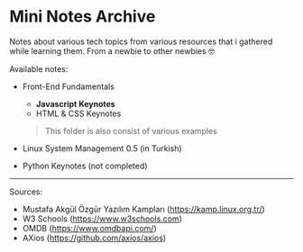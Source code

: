 # Mini Notes Archive

Notes about various tech topics from various resources that i gathered while learning them. From a newbie to other newbies :nerd_face:

Available notes:

* Front-End Fundamentals
  * **Javascript Keynotes**
  * HTML & CSS Keynotes
  
  > This folder is also consist of various examples

* Linux System Management 0.5 (in Turkish)
* Python Keynotes (not completed)

---

Sources:

* Mustafa Akgül Özgür Yazılım Kampları (<https://kamp.linux.org.tr/>)
* W3 Schools (<https://www.w3schools.com>)
* OMDB (<https://www.omdbapi.com/>)
* AXios (<https://github.com/axios/axios>)
